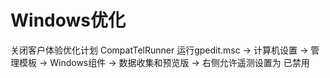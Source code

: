 # Windows优化
关闭客户体验优化计划
CompatTelRunner
运行gpedit.msc -> 计算机设置 -> 管理模板 -> Windows组件 -> 数据收集和预览版 -> 右侧允许遥测设置为 已禁用